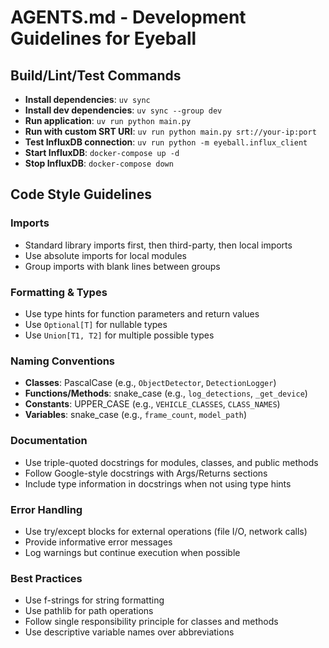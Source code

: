 # AGENTS.md - Development Guidelines for Eyeball

## Build/Lint/Test Commands
- **Install dependencies**: `uv sync`
- **Install dev dependencies**: `uv sync --group dev`
- **Run application**: `uv run python main.py`
- **Run with custom SRT URI**: `uv run python main.py srt://your-ip:port`
- **Test InfluxDB connection**: `uv run python -m eyeball.influx_client`
- **Start InfluxDB**: `docker-compose up -d`
- **Stop InfluxDB**: `docker-compose down`

## Code Style Guidelines

### Imports
- Standard library imports first, then third-party, then local imports
- Use absolute imports for local modules
- Group imports with blank lines between groups

### Formatting & Types
- Use type hints for function parameters and return values
- Use `Optional[T]` for nullable types
- Use `Union[T1, T2]` for multiple possible types

### Naming Conventions
- **Classes**: PascalCase (e.g., `ObjectDetector`, `DetectionLogger`)
- **Functions/Methods**: snake_case (e.g., `log_detections`, `_get_device`)
- **Constants**: UPPER_CASE (e.g., `VEHICLE_CLASSES`, `CLASS_NAMES`)
- **Variables**: snake_case (e.g., `frame_count`, `model_path`)

### Documentation
- Use triple-quoted docstrings for modules, classes, and public methods
- Follow Google-style docstrings with Args/Returns sections
- Include type information in docstrings when not using type hints

### Error Handling
- Use try/except blocks for external operations (file I/O, network calls)
- Provide informative error messages
- Log warnings but continue execution when possible

### Best Practices
- Use f-strings for string formatting
- Use pathlib for path operations
- Follow single responsibility principle for classes and methods
- Use descriptive variable names over abbreviations